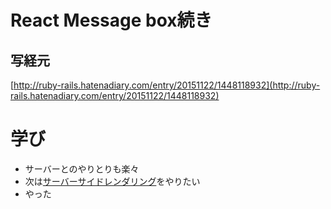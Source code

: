 # React Message box続き

## 写経元

[http://ruby-rails.hatenadiary.com/entry/20151122/1448118932](http://ruby-rails.hatenadiary.com/entry/20151122/1448118932)

# 学び

- サーバーとのやりとりも楽々
- 次は[サーバーサイドレンダリング](http://ruby-rails.hatenadiary.com/entry/20151124/1448300267)をやりたい
- やった
